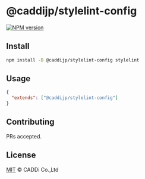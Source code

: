 # @caddijp/stylelint-config

[![NPM version](https://badge.fury.io/js/%40caddijp%2Feslint-config.svg)](https://badge.fury.io/js/%40caddijp%2Feslint-config)

## Install

```sh
npm install -D @caddijp/stylelint-config stylelint
```

## Usage

```json
{
  "extends": ["@caddijp/stylelint-config"]
}
```

## Contributing

PRs accepted.

## License

[MIT](https://github.com/caddijp/frontend/blob/master/LICENSE) © CADDi Co.,Ltd
